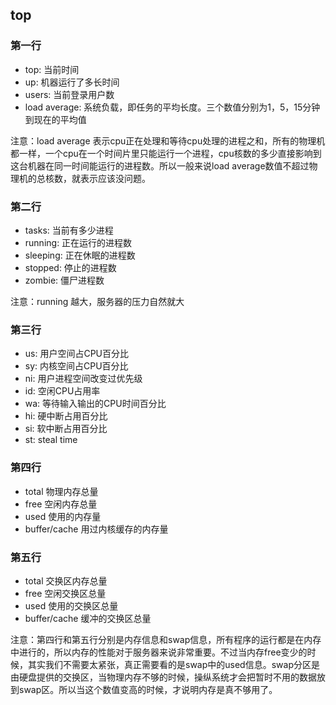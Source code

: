 ## top

### 第一行

- top: 当前时间
- up: 机器运行了多长时间
- users: 当前登录用户数
- load average: 系统负载，即任务的平均长度。三个数值分别为1，5，15分钟到现在的平均值

注意：load average 表示cpu正在处理和等待cpu处理的进程之和，所有的物理机都一样，一个cpu在一个时间片里只能运行一个进程，cpu核数的多少直接影响到这台机器在同一时间能运行的进程数。所以一般来说load average数值不超过物理机的总核数，就表示应该没问题。

### 第二行

- tasks: 当前有多少进程
- running: 正在运行的进程数
- sleeping: 正在休眠的进程数
- stopped: 停止的进程数
- zombie: 僵尸进程数

注意：running 越大，服务器的压力自然就大

### 第三行

- us: 用户空间占CPU百分比
- sy: 内核空间占CPU百分比
- ni: 用户进程空间改变过优先级
- id: 空闲CPU占用率
- wa: 等待输入输出的CPU时间百分比
- hi: 硬中断占用百分比
- si: 软中断占用百分比
- st: steal time

### 第四行

- total 物理内存总量
- free 空闲内存总量
- used 使用的内存量
- buffer/cache 用过内核缓存的内存量

### 第五行

- total 交换区内存总量
- free 空闲交换区总量
- used 使用的交换区总量
- buffer/cache 缓冲的交换区总量

注意：第四行和第五行分别是内存信息和swap信息，所有程序的运行都是在内存中进行的，所以内存的性能对于服务器来说非常重要。不过当内存free变少的时候，其实我们不需要太紧张，真正需要看的是swap中的used信息。swap分区是由硬盘提供的交换区，当物理内存不够的时候，操纵系统才会把暂时不用的数据放到swap区。所以当这个数值变高的时候，才说明内存是真不够用了。

















